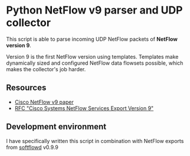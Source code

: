 # Python NetFlow v9 parser and UDP collector
This script is able to parse incoming UDP NetFlow packets of **NetFlow version 9**.

Version 9 is the first NetFlow version using templates.
Templates make dynamically sized and configured NetFlow data flowsets possible,
which makes the collector's job harder.

## Resources
* [Cisco NetFlow v9 paper](http://www.cisco.com/en/US/technologies/tk648/tk362/technologies_white_paper09186a00800a3db9.html)
* [RFC "Cisco Systems NetFlow Services Export Version 9"](https://tools.ietf.org/html/rfc3954)

## Development environment
I have specifically written this script in combination with NetFlow exports from
[softflowd](https://github.com/djmdjm/softflowd) v0.9.9
